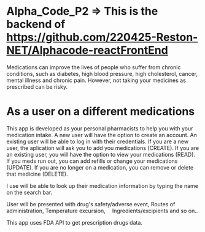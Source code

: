 # Alpha_Code_P2 => This is the backend of https://github.com/220425-Reston-NET/Alphacode-reactFrontEnd


Medications can improve the lives of people who suffer from chronic conditions, such as diabetes, high blood pressure, high cholesterol, cancer, mental illness and chronic pain. However, not taking your medicines as prescribed can be risky.



# As a user on a different medications

This app is developed as your personal pharmacists to help you with your medication intake.
A new user will have the option to create an account.
An existing user will be able to log in with their credentials.
If you are a new user, the aplication will ask you to add you medications (CREATE).
If you are an existing user, you will have the option to view your medications (READ).
If you meds run out, you can add refills or change your medications (UPDATE).
If you are no longer on a medication, you can remove or delete that medicine (DELETE).

I use will be able to look up their medication information by typing the name on the search bar.

User will be presented with drug's safety/adverse event, Routes of administration, Temperature excursion,  Ingredients/excipients and so on..

This app uses FDA API to get prescription drugs data.
